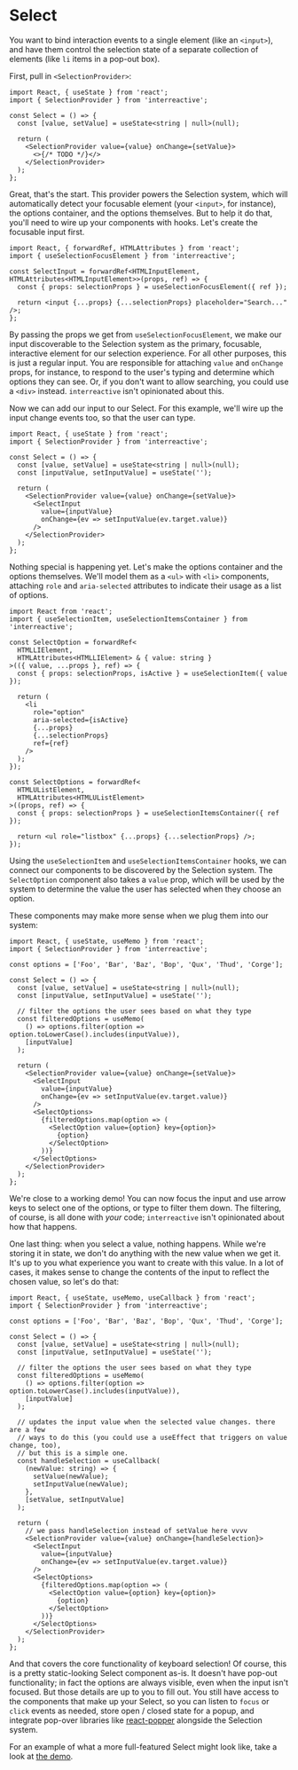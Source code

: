 # Select

You want to bind interaction events to a single element (like an `<input>`), and have them control the selection state of a separate collection of elements (like `li` items in a pop-out box).

First, pull in `<SelectionProvider>`:

```tsx
import React, { useState } from 'react';
import { SelectionProvider } from 'interreactive';

const Select = () => {
  const [value, setValue] = useState<string | null>(null);

  return (
    <SelectionProvider value={value} onChange={setValue}>
      <>{/* TODO */}</>
    </SelectionProvider>
  );
};
```

Great, that's the start. This provider powers the Selection system, which will automatically detect your focusable element (your `<input>`, for instance), the options container, and the options themselves. But to help it do that, you'll need to wire up your components with hooks. Let's create the focusable input first.

```tsx
import React, { forwardRef, HTMLAttributes } from 'react';
import { useSelectionFocusElement } from 'interreactive';

const SelectInput = forwardRef<HTMLInputElement, HTMLAttributes<HTMLInputElement>>(props, ref) => {
  const { props: selectionProps } = useSelectionFocusElement({ ref });

  return <input {...props} {...selectionProps} placeholder="Search..." />;
};
```

By passing the props we get from `useSelectionFocusElement`, we make our input discoverable to the Selection system as the primary, focusable, interactive element for our selection experience. For all other purposes, this is just a regular input. You are responsible for attaching `value` and `onChange` props, for instance, to respond to the user's typing and determine which options they can see. Or, if you don't want to allow searching, you could use a `<div>` instead. `interreactive` isn't opinionated about this.

Now we can add our input to our Select. For this example, we'll wire up the input change events too, so that the user can type.

```tsx
import React, { useState } from 'react';
import { SelectionProvider } from 'interreactive';

const Select = () => {
  const [value, setValue] = useState<string | null>(null);
  const [inputValue, setInputValue] = useState('');

  return (
    <SelectionProvider value={value} onChange={setValue}>
      <SelectInput
        value={inputValue}
        onChange={ev => setInputValue(ev.target.value)}
      />
    </SelectionProvider>
  );
};
```

Nothing special is happening yet. Let's make the options container and the options themselves. We'll model them as a `<ul>` with `<li>` components, attaching `role` and `aria-selected` attributes to indicate their usage as a list of options.

```tsx
import React from 'react';
import { useSelectionItem, useSelectionItemsContainer } from 'interreactive';

const SelectOption = forwardRef<
  HTMLLIElement,
  HTMLAttributes<HTMLLIElement> & { value: string }
>(({ value, ...props }, ref) => {
  const { props: selectionProps, isActive } = useSelectionItem({ value });

  return (
    <li
      role="option"
      aria-selected={isActive}
      {...props}
      {...selectionProps}
      ref={ref}
    />
  );
});

const SelectOptions = forwardRef<
  HTMLUListElement,
  HTMLAttributes<HTMLUListElement>
>((props, ref) => {
  const { props: selectionProps } = useSelectionItemsContainer({ ref });

  return <ul role="listbox" {...props} {...selectionProps} />;
});
```

Using the `useSelectionItem` and `useSelectionItemsContainer` hooks, we can connect our components to be discovered by the Selection system. The `SelectOption` component also takes a `value` prop, which will be used by the system to determine the value the user has selected when they choose an option.

These components may make more sense when we plug them into our system:

```tsx
import React, { useState, useMemo } from 'react';
import { SelectionProvider } from 'interreactive';

const options = ['Foo', 'Bar', 'Baz', 'Bop', 'Qux', 'Thud', 'Corge'];

const Select = () => {
  const [value, setValue] = useState<string | null>(null);
  const [inputValue, setInputValue] = useState('');

  // filter the options the user sees based on what they type
  const filteredOptions = useMemo(
    () => options.filter(option => option.toLowerCase().includes(inputValue)),
    [inputValue]
  );

  return (
    <SelectionProvider value={value} onChange={setValue}>
      <SelectInput
        value={inputValue}
        onChange={ev => setInputValue(ev.target.value)}
      />
      <SelectOptions>
        {filteredOptions.map(option => (
          <SelectOption value={option} key={option}>
            {option}
          </SelectOption>
        ))}
      </SelectOptions>
    </SelectionProvider>
  );
};
```

We're close to a working demo! You can now focus the input and use arrow keys to select one of the options, or type to filter them down. The filtering, of course, is all done with _your_ code; `interreactive` isn't opinionated about how that happens.

One last thing: when you select a value, nothing happens. While we're storing it in state, we don't do anything with the new value when we get it. It's up to you what experience you want to create with this value. In a lot of cases, it makes sense to change the contents of the input to reflect the chosen value, so let's do that:

```tsx
import React, { useState, useMemo, useCallback } from 'react';
import { SelectionProvider } from 'interreactive';

const options = ['Foo', 'Bar', 'Baz', 'Bop', 'Qux', 'Thud', 'Corge'];

const Select = () => {
  const [value, setValue] = useState<string | null>(null);
  const [inputValue, setInputValue] = useState('');

  // filter the options the user sees based on what they type
  const filteredOptions = useMemo(
    () => options.filter(option => option.toLowerCase().includes(inputValue)),
    [inputValue]
  );

  // updates the input value when the selected value changes. there are a few
  // ways to do this (you could use a useEffect that triggers on value change, too),
  // but this is a simple one.
  const handleSelection = useCallback(
    (newValue: string) => {
      setValue(newValue);
      setInputValue(newValue);
    },
    [setValue, setInputValue]
  );

  return (
    // we pass handleSelection instead of setValue here vvvv
    <SelectionProvider value={value} onChange={handleSelection}>
      <SelectInput
        value={inputValue}
        onChange={ev => setInputValue(ev.target.value)}
      />
      <SelectOptions>
        {filteredOptions.map(option => (
          <SelectOption value={option} key={option}>
            {option}
          </SelectOption>
        ))}
      </SelectOptions>
    </SelectionProvider>
  );
};
```

And that covers the core functionality of keyboard selection! Of course, this is a pretty static-looking Select component as-is. It doesn't have pop-out functionality; in fact the options are always visible, even when the input isn't focused. But those details are up to you to fill out. You still have access to the components that make up your Select, so you can listen to `focus` or `click` events as needed, store open / closed state for a popup, and integrate pop-over libraries like [react-popper](https://www.npmjs.com/package/react-popper) alongside the Selection system.

For an example of what a more full-featured Select might look like, take a look at [the demo](../homepage/src/Select.tsx).
